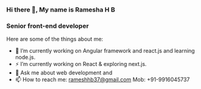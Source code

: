 ### Hi there 👋, My name is Ramesha H B

### Senior front-end developer

Here are some of the things about me:

- 🔭 I’m currently working on Angular framework and react.js and learning node.js.
- ⚡ I’m currently working on React & exploring next.js.
- 💬 Ask me about web development and
- 📫 How to reach me: rameshhb37@gmail.com  Mob: +91-9916045737

